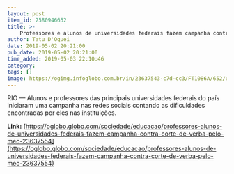 ```yaml
---
layout: post
item_id: 2580946652
title: >-
    Professores e alunos de universidades federais fazem campanha contra corte de verba pelo MEC
author: Tatu D'Oquei
date: 2019-05-02 20:21:00
pub_date: 2019-05-02 20:21:00
time_added: 2019-05-03 22:10:46
category: 
tags: []
image: https://ogimg.infoglobo.com.br/in/23637543-c7d-cc3/FT1086A/652/ufba-01-05.jpg
---
```


RIO — Alunos e professores das principais universidades federais do país iniciaram uma campanha nas redes sociais contando as dificuldades encontradas por eles nas instituições.

**Link:** [https://oglobo.globo.com/sociedade/educacao/professores-alunos-de-universidades-federais-fazem-campanha-contra-corte-de-verba-pelo-mec-23637554](https://oglobo.globo.com/sociedade/educacao/professores-alunos-de-universidades-federais-fazem-campanha-contra-corte-de-verba-pelo-mec-23637554)

